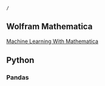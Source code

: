 ```ActivityHistory
/
```
## Wolfram Mathematica
 [Machine Learning With Mathematica](https://towardsdatascience.com/machine-learning-with-mathematica-4c0da30b3073)

## Python
### Pandas
